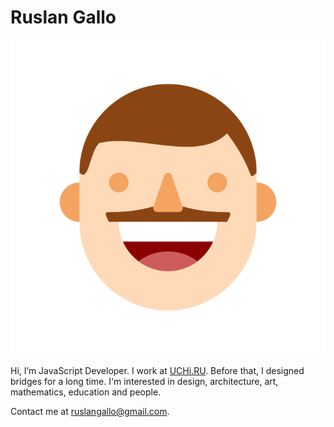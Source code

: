 # Ruslan Gallo

![userpic](images/userpic.png)

Hi, I’m JavaScript Developer. I work at [UCHi.RU](https://uchi.ru/). Before that, I designed bridges for a long time. I'm interested in design, architecture, art, mathematics, education and people.

Contact me at [ruslangallo@gmail.com](mailto:ruslangallo+gh-readme@gmail.com).
